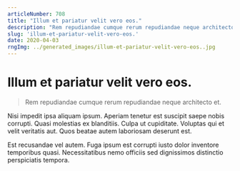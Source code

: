 ```yaml
---
articleNumber: 708
title: "Illum et pariatur velit vero eos."
description: "Rem repudiandae cumque rerum repudiandae neque architecto et."
slug: 'illum-et-pariatur-velit-vero-eos.'
date: 2020-04-03
rngImg: ../generated_images/illum-et-pariatur-velit-vero-eos..jpg
---
```


# Illum et pariatur velit vero eos.

> Rem repudiandae cumque rerum repudiandae neque architecto et.

Nisi impedit ipsa aliquam ipsum. Aperiam tenetur est suscipit saepe nobis corrupti. Quasi molestias ex blanditiis. Culpa ut cupiditate. Voluptas qui et velit veritatis aut. Quos beatae autem laboriosam deserunt est.
 Est recusandae vel autem. Fuga ipsum est corrupti iusto dolor inventore temporibus quasi. Necessitatibus nemo officiis sed dignissimos distinctio perspiciatis tempora.
